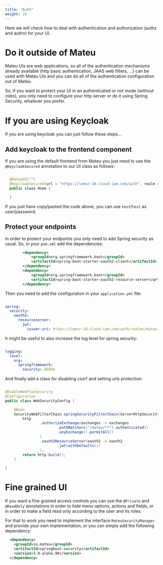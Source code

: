 ```yaml
---
title: "Auth"
weight: 20
---
```


Here we will check how to deal with authentication and authorization (authz and authn) for your UI.

# Do it outside of Mateu

Mateu UIs are web applications, so all of the authentication mechanisms already available (http basic authentication, JAAS web filters, ...) can be used with Mateu UIs and you can do all of the authentication configuration out of Mateu.

So, if you want to protect your UI in an authenticated or not mode (without roles), you only need to configure your http server or do it using Spring Security, whatever you prefer.

# If you are using Keycloak
If you are using keycloak you can just follow these steps...

## Add keycloak to the frontend component

If you are using the default frontend from Mateu you just need to use the `@KeycloakSecured` annotation to our UI class as follows:

```java

  @MateuUI("")
  @KeycloakSecured(url = "https://lemur-18.cloud-iam.com/auth", realm = "mateu", clientId = "demo")
  public class Home {

  }

```

If you just have copy/pasted the code above, you can use `test`/`test` as user/password.


## Protect your endpoints

In order to protect your endpoints you only need to add Spring security as usual. So, in your `pom.xml` add the dependencies:

```xml
        <dependency>
            <groupId>org.springframework.boot</groupId>
            <artifactId>spring-boot-starter-oauth2-client</artifactId>
        </dependency>
        <dependency>
            <groupId>org.springframework.boot</groupId>
            <artifactId>spring-boot-starter-oauth2-resource-server</artifactId>
        </dependency>
```

Then you need to add the configuration in your `application.yml` file:

```yml

spring:
  security:
    oauth2:
      resourceserver:
        jwt:
          issuer-uri: https://lemur-18.cloud-iam.com/auth/realms/mateu

```

It might be useful to also increase the log level for spring security:

```yml

logging:
  level:
    org:
      springframework:
        security: DEBUG


```


And finally add a class for disabling cssrf and setting urls protection:

```java

@EnableWebFluxSecurity
@Configuration
public class WebSecurityConfig {

    @Bean
    SecurityWebFilterChain springSecurityFilterChain(ServerHttpSecurity http) {
        http
                .authorizeExchange(exchanges -> exchanges
                        .pathMatchers("/mateu/**").authenticated()
                        .anyExchange().permitAll()
                )
                .oauth2ResourceServer(oauth2 -> oauth2
                        .jwt(withDefaults())
                );
        return http.build();
    }

}

```


# Fine grained UI

If you want a fine grained access controls you can use the `@Private` and `@ReadOnly` annotations in order to hide menu options, actions and fields, or in order to make a field read only according to the user and its roles.

For that to work you need to implement the interface `MateuSecurityManager` and provide your own implementation, or you can simply add the following dependency:

```xml
  <dependency>
    <groupId>io.mateu</groupId>
    <artifactId>springboot-security</artifactId>
    <version>3.0-alpha.90</version>
  </dependency>
```

  
